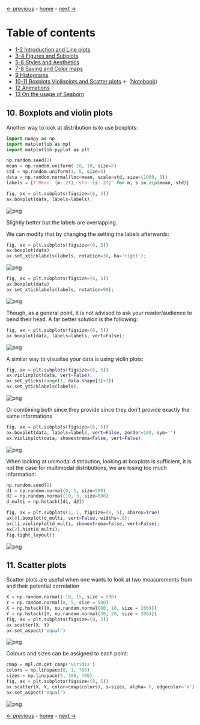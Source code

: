 [&larr; previous](../9-Histograms/9-Histograms.md) - [home](https://guignardlab.github.io/CenTuri-Course-2022/) - [next &rarr;](../12-Animations/12-Animations.md)

# Table of contents
* [1-2 Introduction and Line plots](../1-2-Intro-and-Line-plots/1-2-Intro-and-Line-plots.md)
* [3-4 Figures and Subplots](../3-4-Figures-and-Subplots/3-4-Figures-and-Subplots.md)
* [5-6 Styles and Aesthetics](../5-6-Styles-and-Aesthetics/5-6-Styles-and-Aesthetics.md)
* [7-8 Saving and Color maps](../7-8-Saving-and-Color-maps/7-8-Saving-and-Color-maps.md)
* [9 Histograms](../9-Histograms/9-Histograms.md)
* [10-11 Boxplots Violinplots and Scatter plots](../10-11-Boxplots-Violinplots-and-Scatter-plots/10-11-Boxplots-Violinplots-and-Scatter-plots.md) &larr; ([Notebook](../../../10-11-Boxplots-Violinplots-and-Scatter-plots.ipynb))
* [12 Animations](../12-Animations/12-Animations.md)
* [13 On the usage of Seaborn](../13-Seaborn/13-Seaborn.md)

## 10. Boxplots and violin plots
Another way to look at distribution is to use boxplots:


```python
import numpy as np
import matplotlib as mpl
import matplotlib.pyplot as plt

np.random.seed(2)
mean = np.random.uniform(-10, 10, size=5)
std = np.random.uniform(1, 5, size=5)
data = np.random.normal(loc=mean, scale=std, size=(1000, 5))
labels = [f'Mean: {m:.2f}, std: {s:.2f}' for m, s in zip(mean, std)]
```


```python
fig, ax = plt.subplots(figsize=(6, 5))
ax.boxplot(data, labels=labels);
```


    
![png](output_2_0.png)
    


Slightly better but the labels are overlapping.

We can modify that by changing the setting the labels afterwards:


```python
fig, ax = plt.subplots(figsize=(6, 5))
ax.boxplot(data)
ax.set_xticklabels(labels, rotation=30, ha='right');
```


    
![png](output_4_0.png)
    



```python
fig, ax = plt.subplots(figsize=(6, 5))
ax.boxplot(data)
ax.set_xticklabels(labels, rotation=90);
```


    
![png](output_5_0.png)
    


Though, as a general point, it is not advised to ask your reader/audience to bend their head.
A far better solution is the following:


```python
fig, ax = plt.subplots(figsize=(6, 5))
ax.boxplot(data, labels=labels, vert=False);
```


    
![png](output_7_0.png)
    


A similar way to visualise your data is using violin plots:


```python
fig, ax = plt.subplots(figsize=(6, 5))
ax.violinplot(data, vert=False);
ax.set_yticks(range(1, data.shape[1]+1))
ax.set_yticklabels(labels);
```


    
![png](output_9_0.png)
    


Or combining both since they provide since they don't provide exactly the same informations


```python
fig, ax = plt.subplots(figsize=(6, 5))
ax.boxplot(data, labels=labels, vert=False, zorder=100, sym='')
ax.violinplot(data, showextrema=False, vert=False);
```


    
![png](output_11_0.png)
    


When looking at unimodal distribution, looking at boxplots is sufficient, it is not the case for multimodal distributions, we are losing too much information:


```python
np.random.seed(0)
d1 = np.random.normal(0, 1, size=500)
d2 = np.random.normal(10, 3, size=500)
d_multi = np.hstack([d1, d2])
```


```python
fig, ax = plt.subplots(3, 1, figsize=(8, 5), sharex=True)
ax[0].boxplot(d_multi, vert=False, widths=.8);
ax[1].violinplot(d_multi, showextrema=False, vert=False);
ax[2].hist(d_multi);
fig.tight_layout()
```


    
![png](output_14_0.png)
    


## 11. Scatter plots
Scatter plots are useful when one wants to look at two measurements from and their potential correlation


```python
X = np.random.normal(-10, 15, size = 500)
Y = np.random.normal(0, 5, size = 500)
X = np.hstack([X, np.random.normal(80, 10, size = 200)])
Y = np.hstack([Y, np.random.normal(30, 20, size = 200)])
fig, ax = plt.subplots(figsize=(8, 5))
ax.scatter(X, Y)
ax.set_aspect('equal')
```


    
![png](output_16_0.png)
    


Colours and sizes can be assigned to each point:


```python
cmap = mpl.cm.get_cmap('viridis')
colors = np.linspace(0, 1, 700)
sizes = np.linspace(5, 100, 700)
fig, ax = plt.subplots(figsize=(8, 5))
ax.scatter(X, Y, color=cmap(colors), s=sizes, alpha=.6, edgecolor='k')
ax.set_aspect('equal')
```


    
![png](output_18_0.png)
    

[&larr; previous](../9-Histograms/9-Histograms.md) - [home](https://guignardlab.github.io/CenTuri-Course-2022/) - [next &rarr;](../12-Animations/12-Animations.md)